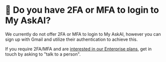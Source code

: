 # 🔏 Do you have 2FA or MFA to login to My AskAI?

We currently do not offer 2FA or MFA to login to My AskAI, however you can sign up with Gmail and utilize their authentication to achieve this.

If you require 2FA/MFA and are [interested in our Enterprise plans](../../start-here/create-your-ai-customer-service-agent.md), get in touch by asking to "talk to a person".
